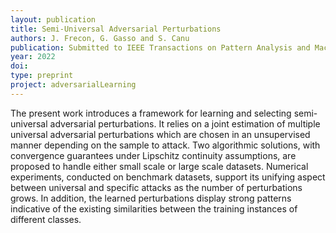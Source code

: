```yaml
---
layout: publication
title: Semi-Universal Adversarial Perturbations
authors: J. Frecon, G. Gasso and S. Canu
publication: Submitted to IEEE Transactions on Pattern Analysis and Machine Intelligence
year: 2022
doi:
type: preprint
project: adversarialLearning
---
```


The present work introduces a framework for learning and selecting semi-universal adversarial perturbations. It relies on a joint estimation of multiple universal adversarial perturbations which are chosen in an unsupervised manner depending on the sample to attack. Two algorithmic solutions, with convergence guarantees under Lipschitz continuity assumptions, are proposed to handle either small scale or large scale datasets. Numerical experiments, conducted on benchmark datasets, support its unifying aspect between universal and specific attacks as the number of perturbations grows. In addition, the learned perturbations display strong patterns indicative of the existing similarities between the training instances of different classes.
